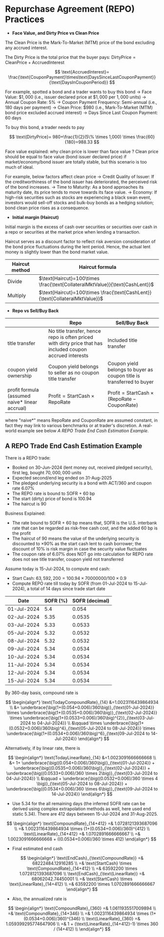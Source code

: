 # Repurchase Agreement (REPO) Practices

* **Face Value, and Dirty Price vs Clean Price**

The Clean Price is the Mark-To-Market (MTM) price of the bond excluding any accrued interest.

The Dirty Price is the total price that the buyer pays: $\text{DirtyPrice}=\text{CleanPrice}+\text{AccruedInterest}$

$$
\text{AccruedInterest}=
\frac{\text{CouponPayment}\times\text{DaysSinceLastCouponPayment}}{\text{DaysInCouponPeriod}}
$$

For example, spotted a bond and a trader wants to buy this bond
-> Face Value: $\$1,000$ (i.e., issuer declared price at $\$1,000$ per $1,000$ units)
-> Annual Coupon Rate: $5\%$
-> Coupon Payment Frequency: Semi-annual (i.e., $180$ days per payment)
-> Clean Price: $\$980$ (i.e., Mark-To-Market (MTM) bond price excluded accrued interest)
-> Days Since Last Coupon Payment: $60$ days

To buy this bond, a trader needs to pay

$$
\text{DirtyPrice}=
980+\frac{1}{2}(5\% \times 1,000) \times \frac{60}{180}=988.33
$$

Face value explained: why clean price is lower than face value ?
Clean price should be equal to face value (bond issuer declared price) if market/economy/bond issuer are totally stable, but this scenario is too much of ideal.

For example, below factors affect clean price
-> Credit Quality of Issuer: If the creditworthiness of the bond issuer has deteriorated, the perceived risk of the bond increases.
-> Time to Maturity: As a bond approaches its maturity date, its price tends to move towards its face value.
-> Economy: If high-risk securities such as stocks are experiencing a black swan event, investors would sell-off stocks and bulk-buy bonds as a hedging solution; bond clean price rises as a consequence.

* **Initial margin (Haircut)**

Initial margin is the excess of cash over securities or securities over cash in a repo or securities at the market price when lending a transaction.

Haircut serves as a discount factor to reflect risk aversion consideration of the bond price fluctuations during the lent period. Hence, the actual lent money is slightly lower than the bond market value.

|Haircut method|Haircut formula|
|-|-|
|Divide|$\text{Haircut}=100\times \frac{\text{CollateralMktValue}}{\text{CashLent}}$|
|Multiply|$\text{Haircut}=100\times \frac{\text{CashLent}}{\text{CollateralMktValue}}$|

* **Repo vs Sell/Buy Back**

||Repo|Sell/Buy Back|
|-|-|-|
|title transfer|No title transfer, hence repo is often priced with dirty price that has included coupon accrued interests|Included title transfer|
|coupon yield ownership|Coupon yield belongs to seller as no coupon title transfer|Coupon yield belongs to buyer as coupon title is transferred to buyer|
|profit formula (assumed naive* linear accrual)|$\text{Profit}=\text{StartCash}\times\text{RepoRate}$|$\text{Profit}=\text{StartCash}\times(\text{RepoRate}-\text{CouponRate})$|

where "naive*" means $\text{RepoRate}$ and $\text{CouponRate}$ are assumed constant, in fact they may link to various benchmarks or at trader's discretion.
A real-world example see below *A REPO Trade End Cash Estimation Example*.

## A REPO Trade End Cash Estimation Example

There is a REPO trade:

* Booked on 30-Jun-2024 (lent money out, received pledged security), first leg, bought $70,000,000$ units
* Expected second/end leg ended on 31-Aug-2025
* The pledged underlying security is a bond with ACT/360 and coupon rate $6.07\%$
* The REPO rate is bound to SOFR + 60 bp
* The start (dirty) price of bond is $100.94$
* The haircut is $90$

Business Explained:

* The rate bound to SOFR + 60 bp means that, SOFR is the U.S. interbank rate that can be regarded as risk-free cash cost, and the added 60 bp is the profit
* The haircut of $90$ means the value of the underlying security is discounted to $\times 90\%$ as the start cash lent to cash borrower; the discount of $10\%$ is risk margin in case the security value fluctuates
* The coupon rate of $6.07\%$ does NOT go into calculation for REPO rate does not see title transfer, coupon yield not transferred

Assume today is 15-Jul-2024, to compute end cash:

* Start Cash: $63,592,200 = 100.94 \times 70000000/100 \times 0.9$
* Compute REPO rate till today by SOFR (from 01-Jul-2024 to 15-Jul-2024), a total of 14 days since trade start date

|Date|SOFR (%)|SOFR (decimal)|
|-|-|-|
|01-Jul-2024|5.4|0.054|
|02-Jul-2024|5.35|0.0535|
|03-Jul-2024|5.33|0.0533|
|05-Jul-2024|5.32|0.0532|
|08-Jul-2024|5.32|0.0532|
|09-Jul-2024|5.34|0.0534|
|10-Jul-2024|5.34|0.0534|
|11-Jul-2024|5.34|0.0534|
|12-Jul-2024|5.34|0.0534|
|15-Jul-2024|5.34|0.0534|

By 360-day basis, compound rate is

$$
\begin{align*}
\text{TodayCompoundRate}_{14} &=1.0023116439864934 \\
&= \underbrace{\big(1+(0.054+0.006)/360\big)}_{\text{01-Jul-2024}} \times \underbrace{\big(1+(0.0535+0.006)/360\big)}_{\text{02-Jul-2024}} \times \underbrace{\big(1+(0.0533+0.006)/360\big)^{2}}_{\text{03-Jul-2024 to 04-Jul-2024}} \\
&\qquad \times \underbrace{\big(1+(0.0532+0.006)/360\big)^4}_{\text{05-Jul-2024 to 08-Jul-2024}} \times \underbrace{\big(1+(0.0534+0.006)/360\big)^6}_{\text{09-Jul-2024 to 14-Jul-2024}}
\end{align*}
$$

Alternatively, if by linear rate, there is

$$
\begin{align*}
\text{TodayLinearRate}_{14} &=1.0023091666666668 \\
&= 1+ \underbrace{\big((0.054+0.006)/360\big)}_{\text{01-Jul-2024}} + \underbrace{\big((0.0535+0.006)/360\big)}_{\text{02-Jul-2024}} + \underbrace{\big((0.0533+0.006)/360 \times 2\big)}_{\text{03-Jul-2024 to 04-Jul-2024}} \\
&\qquad + \underbrace{\big((0.0532+0.006)/360 \times 4 \big)}_{\text{05-Jul-2024 to 08-Jul-2024}} + \underbrace{\big((0.0534+0.006)/360 \times 6\big)}_{\text{09-Jul-2024 to 14-Jul-2024}}
\end{align*}
$$

* Use 5.34 for the all remaining days (the inferred SOFR rate can be derived using complex extrapolation methods as well, here used end static 5.34). There are 412 days between 15-Jul-2024 and 31-Aug-2025.

$$
\begin{align*}
\text{CompoundRate}_{14+412} =& 1.0728121393687096 \\
=& 1.0023116439864934 \times (1+(0.0534+0.006)/360)^{412} \\
\text{LinearRate}_{14+412} =& 1.0702891666666667 \\
=& 1.0023091666666668 + ((0.0534+0.006)/360 \times 412)
\end{align*}
$$

* Final estimated end cash

$$
\begin{align*}
\text{EndCash}_{\text{CompoundRate}} =& 68222484.12916285 \\
=& \text{StartCash} \times \text{CompoundRate}_{14+412} \\
=& 63592200 \times 1.0728121393687096 \\
\text{EndCash}_{\text{LinearRate}} =& 68062042.74450001 \\
=& \text{StartCash} \times \text{LinearRate}_{14+412} \\
=& 63592200 \times 1.0702891666666667
\end{align*}
$$

* Also, the annualized rate is

$$
\begin{align*}
\text{CompoundRate}_{360} =& 1.0611935517009894 \\
=& \text{CompoundRate}_{14+346} \\
=& 1.0023116439864934 \times (1+(0.0534+0.006)/360)^{346} \\
\text{LinearRate}_{360} =& 1.059399295774647906 \\
=& 1 + (\text{LinearRate}_{14+412}-1) \times 360 / (14+412) \\
\end{align*}
$$

